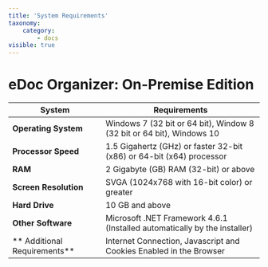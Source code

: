 ```yaml
---
title: 'System Requirements'
taxonomy:
    category:
        - docs
visible: true
---
```


# **eDoc Organizer: On-Premise Edition**

| **System**  | **Requirements** |
| ------------- | ------------- |
| **Operating System**  | Windows 7 (32 bit or 64 bit), Window  8 (32 bit or 64 bit), Windows 10 |
| **Processor Speed**  | 1.5 Gigahertz (GHz) or faster 32-bit (x86) or 64-bit (x64) processor |
| **RAM**  | 2 Gigabyte (GB) RAM (32-bit) or above|
| **Screen Resolution**  | SVGA (1024x768 with 16-bit color) or greater |
| **Hard Drive**  | 10 GB and above  |
| **Other Software**  | Microsoft .NET Framework 4.6.1 (Installed automatically by the installer) |
| ** Additional Requirements**  | Internet Connection, Javascript and Cookies Enabled in the Browser |
